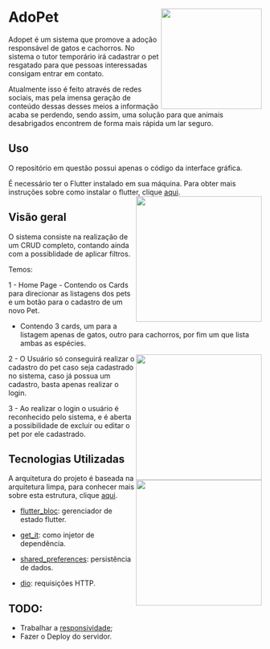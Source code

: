 # AdoPet <img align="right" src="https://github.com/Claraalmeida09/adopet/blob/main/adopet/assets/images/AdoPet_logo-sem_fundo.png" height="200">

Adopet é um sistema que promove a adoção responsável de gatos e cachorros. No sistema o tutor temporário irá cadastrar o pet resgatado para que pessoas interessadas consigam entrar em contato.

Atualmente isso é feito através de redes sociais, mas pela imensa geração de conteúdo dessas desses meios a informação acaba se perdendo, sendo assim, uma solução para que animais desabrigados encontrem de forma mais rápida um lar seguro.

## Uso

O repositório em questão possui apenas o código da interface gráfica.

É necessário ter o Flutter instalado em sua máquina. Para obter mais instruções sobre como instalar o flutter, clique [aqui](https://flutter.io/docs/get-started/install).
<img align="right" src="https://j.gifs.com/oZ8oBj.gif" height="250">

## Visão geral

O sistema consiste na realização de um CRUD completo, contando ainda com a possiblidade de aplicar filtros.

Temos: 


1 - Home Page - Contendo os Cards para direcionar as listagens dos pets e um botão para o cadastro de um novo Pet. 
      
      
   - Contendo 3 cards, um para a listagem apenas de gatos, outro para cachorros, por fim um que lista ambas as espécies.
      
      <p align="center">
      <img align="right" src="https://j.gifs.com/Y7rwDK.gif" height="250">
      <img align="right" src="https://j.gifs.com/83Wnno.gif" height="250">
      </p>

      
2 - O Usuário só conseguirá realizar o cadastro do pet caso seja cadastrado no sistema, caso já possua um cadastro, basta apenas realizar o login. 



3 - Ao realizar o login o usuário é reconhecido pelo sistema, e é aberta a possibilidade de excluir ou editar o pet por ele cadastrado. 





## Tecnologias Utilizadas
   A arquitetura do projeto é baseada na arquitetura limpa, para conhecer mais sobre esta estrutura, clique [aqui](https://resocoder.com/2019/08/27/flutter-tdd-clean-architecture-course-1-explanation-project-structure/). 
   
   

   
   - [flutter_bloc](https://pub.dev/packages/flutter_bloc): gerenciador de estado flutter.
   
   - [get_it](https://pub.dev/packages/get_it#get_it): como injetor de dependência.
   
   - [shared_preferences](https://pub.dev/packages/shared_preferences): persistência de dados.
   
   - [dio](https://pub.dev/packages/dio): requisições HTTP.

## TODO:

  - Trabalhar a [responsividade](https://pub.dev/packages/responsive_framework);
  - Fazer o Deploy do servidor.
